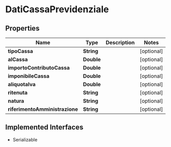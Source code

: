 

# DatiCassaPrevidenziale


## Properties

| Name | Type | Description | Notes |
|------------ | ------------- | ------------- | -------------|
|**tipoCassa** | **String** |  |  [optional] |
|**alCassa** | **Double** |  |  [optional] |
|**importoContributoCassa** | **Double** |  |  [optional] |
|**imponibileCassa** | **Double** |  |  [optional] |
|**aliquotaIva** | **Double** |  |  [optional] |
|**ritenuta** | **String** |  |  [optional] |
|**natura** | **String** |  |  [optional] |
|**riferimentoAmministrazione** | **String** |  |  [optional] |


## Implemented Interfaces

* Serializable


